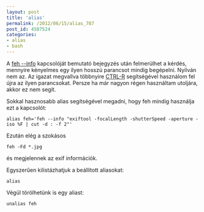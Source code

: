 ```yaml
---
layout: post
title: 'alias'
permalink: /2012/06/15/alias_787
post_id: 4587524
categories: 
- alias
- bash
---
```


A 
[feh --info](/2012/06/11/feh_--info) kapcsolóját bemutató bejegyzés után felmerülhet a kérdés, mennyire kényelmes egy ilyen hosszú parancsot mindig begépelni. Nyilván nem az. Az igazat megvallva többnyire 
[CTRL-R](/2010/01/28/bash_ctrl_r) segítségével használom fel újra az ilyen parancsokat. Persze ha már nagyon régen használtam utoljára, akkor ez nem segít.

Sokkal hasznosabb alias segítségével megadni, hogy feh mindig használja ezt a kapcsolót:

```
alias feh='feh --info "exiftool -focalLength -shutterSpeed -aperture -iso %F | cut -d : -f 2"'
```

Ezután elég a szokásos

```
feh -Fd *.jpg
```

és megjelennek az exif információk.

Egyszerűen kilistázhatjuk a beállított aliasokat:

```
alias
```

Végül törölhetünk is egy aliast:

```
unalias feh
```